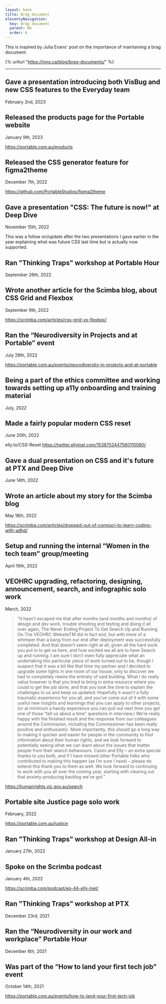```yaml
---
layout: base
title: Brag document
eleventyNavigation:
  key: Brag document
  parent: Me
  order: 6
---
```


This is inspired by Julia Evans' post on the importance of maintaining a brag document.

{% unfurl "https://jvns.ca/blog/brag-documents/" %}

---

## Gave a presentation introducing both VisBug and new CSS features to the Everyday team

<time datetime="2023-02-02">February 2nd, 2023</time>

## Released the products page for the Portable website

<time datetime="2023-01-09">January 9th, 2023</time>

https://portable.com.au/products

## Released the CSS generator feature for figma2theme

<time datetime="2022-12-07">December 7th, 2022</time>

https://github.com/PortableStudios/figma2theme

## Gave a presentation "CSS: The future is now!" at Deep Dive

<time datetime="2022-11-15">November 15th, 2022</time>

This was a follow on/update after the two presentations I gave earlier in the year explaining what was future CSS last time but is actually now supported.

## Ran "Thinking Traps" workshop at Portable Hour

<time datetime="2022-09-26">September 26th, 2022</time>

## Wrote another article for the Scimba blog, about CSS Grid and Flexbox

<time datetime="2022-09-09">September 9th, 2022</time>

https://scrimba.com/articles/css-grid-vs-flexbox/

## Ran the “Neurodiversity in Projects and at Portable” event

<time datetime="2022-07-28">July 28th, 2022</time>

https://portable.com.au/events/neurodiversity-in-projects-and-at-portable

## Being a part of the ethics committee and working towards setting up a11y onboarding and training material

<time datetime="2022-07">July, 2022</time>

## Made a fairly popular modern CSS reset

<time datetime="2022-06-20">June 20th, 2022</time>

elly.to/CSS-Reset
https://twitter.ellyloel.com/1538752447560110080/

## Gave a dual presentation on CSS and it's future at PTX and Deep Dive

<time datetime="2022-06-14">June 14th, 2022</time>

## Wrote an article about my story for the Scimba blog

<time datetime="2022-05-18">May 18th, 2022</time>

https://scrimba.com/articles/dropped-out-of-compsci-to-learn-coding-with-adhd/

## Setup and running the internal “Women in the tech team” group/meeting

<time datetime="2022-04-19">April 19th, 2022</time>

## VEOHRC upgrading, refactoring, designing, announcement, search, and infographic solo work

<time datetime="2022-03">March, 2022</time>

> "It hasn’t escaped me that after months (and months and months) of design and dev work, trouble shooting and testing and doing it all over again, The Never Ending Project To Get Search Up and Running On The VEOHRC WebsiteTM did in fact end, but with more of a whimper than a bang from our end after deployment was successfully completed.
> And that doesn’t seem right at all, given all the hard work you put in to get us here, and how excited we all are to have Search up and running.
> I am sure I don’t even fully appreciate what an undertaking this particular piece of work turned out to be, though I suspect that it was a bit like that time my partner and I decided to upgrade some lights in one room of our house, only to discover we had to completely rewire the entirety of said building. What I do really value however is that you tried to bring in extra resource where you could to get the job done, and that you took the time to explain the challenges to us and keep us updated.
> Hopefully it wasn’t a fully traumatic experience for you all, and you’ve come out of it with some useful new insights and learnings that you can apply to other projects, (or at minimum a handy experience you can pull out next time you get one of those “tell us about a time” questions in interview.)
> We’re really happy with the finished result and the response from our colleagues around the Commission, including the Commissioner has been really positive and enthusiastic. More importantly, this should go a long way to making it quicker and easier for people in the community to find information about their human rights, and we look forward to potentially seeing what we can learn about the issues that matter people from their search behaviours.
> Casini and Elly – an extra special thanks to you both, and if I have missed other Portable folks who contributed to making this happen (as I’m sure I have) – please do extend this thank you to them as well.
> We look forward to continuing to work with you all over the coming year, starting with clearing out that anxiety-producing backlog we’ve got."

https://humanrights.vic.gov.au/search

## Portable site Justice page solo work

<time datetime="2022-02">February, 2022</time>

https://portable.com.au/justice

## Ran "Thinking Traps" workshop at Design All-in

<time datetime="2022-01-27">January 27th, 2022</time>

## Spoke on the Scrimba podcast

<time datetime="2022-01-04">January 4th, 2022</time>

https://scrimba.com/podcast/ep-44-elly-loel/

## Ran "Thinking Traps" workshop at PTX

<time datetime="2021-12-23">December 23rd, 2021</time>

## Ran the “Neurodiversity in our work and workplace” Portable Hour

<time datetime="2021-12-06">December 6th, 2021</time>

## Was part of the “How to land your first tech job” event

<time datetime="2021-10-14">October 14th, 2021</time>

https://portable.com.au/events/how-to-land-your-first-tech-job
